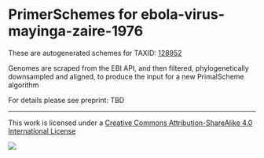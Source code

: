 # PrimerSchemes for ebola-virus-mayinga-zaire-1976

These are autogenerated schemes for TAXID: [128952](https://www.ncbi.nlm.nih.gov/Taxonomy/Browser/wwwtax.cgi?mode=Info&id=128952&lvl=3&lin=f&keep=1&srchmode=1&unlock)

Genomes are scraped from the EBI API, and then filtered, phylogenetically downsampled and aligned, to produce the input for a new PrimalScheme algorithm

For details please see preprint: TBD

------------------------------------------------------------------------

This work is licensed under a [Creative Commons Attribution-ShareAlike 4.0 International License](http://creativecommons.org/licenses/by-sa/4.0/) 

![](https://i.creativecommons.org/l/by-sa/4.0/88x31.png)